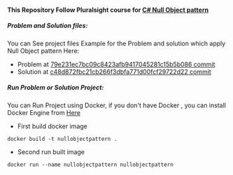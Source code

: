 #### This Repository Follow Pluralsight course for [C# Null Object pattern](https://app.pluralsight.com/library/courses/csharp-design-patterns-null-object)

##### Problem and Solution files:

You can See project files Example for the Problem and solution which apply Null Object pattern Here:
 - Problem at [79e231ec7bc09c8423afb9417045281c15b5b086 commit](https://github.com/ahmed-hamdy90/C_sharp_pluralsight_design_patterns_Null_Object/tree/79e231ec7bc09c8423afb9417045281c15b5b086)
 - Solution at [c48d872fbc21cb266f3dbfa771d00fcf29722d22 commit](https://github.com/ahmed-hamdy90/C_sharp_pluralsight_design_patterns_Null_Object/tree/c48d872fbc21cb266f3dbfa771d00fcf29722d22)
  
 ##### Run Problem or Solution Project:
 
 You can Run Project using Docker, if you don't have Docker , you can install Docker Engine from [Here](https://docs.docker.com/engine/install)
 
 - First build docker image
 ```shell
docker build -t nullobjectpattern .
```

 - Second run built image
 ```shell
docker run --name nullobjectpattern nullobjectpattern
``` 